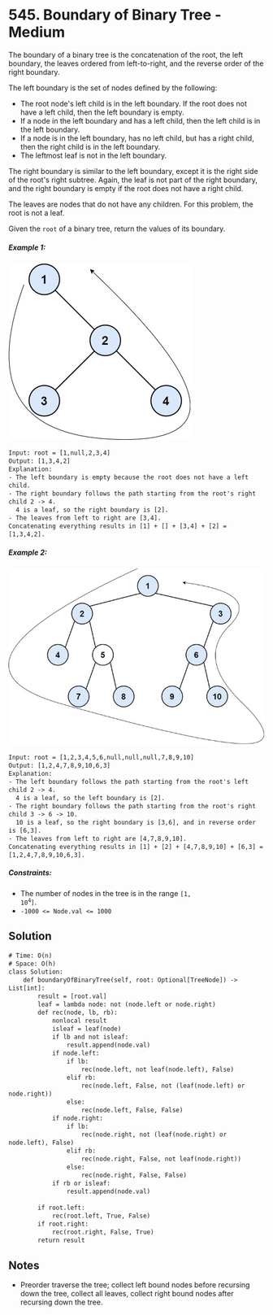 # 545. Boundary of Binary Tree - Medium

The boundary of a binary tree is the concatenation of the root, the left boundary, the leaves ordered from left-to-right, and the reverse order of the right boundary.

The left boundary is the set of nodes defined by the following:

- The root node's left child is in the left boundary. If the root does not have a left child, then the left boundary is empty.
- If a node in the left boundary and has a left child, then the left child is in the left boundary.
- If a node is in the left boundary, has no left child, but has a right child, then the right child is in the left boundary.
- The leftmost leaf is not in the left boundary.

The right boundary is similar to the left boundary, except it is the right side of the root's right subtree. Again, the leaf is not part of the right boundary, and the right boundary is empty if the root does not have a right child.

The leaves are nodes that do not have any children. For this problem, the root is not a leaf.

Given the `root` of a binary tree, return the values of its boundary.

##### Example 1:

![](../assets/545-tree.jpg)

```
Input: root = [1,null,2,3,4]
Output: [1,3,4,2]
Explanation:
- The left boundary is empty because the root does not have a left child.
- The right boundary follows the path starting from the root's right child 2 -> 4.
  4 is a leaf, so the right boundary is [2].
- The leaves from left to right are [3,4].
Concatenating everything results in [1] + [] + [3,4] + [2] = [1,3,4,2].
```

##### Example 2:

![](../assets/545-tree2.jpg)

```
Input: root = [1,2,3,4,5,6,null,null,null,7,8,9,10]
Output: [1,2,4,7,8,9,10,6,3]
Explanation:
- The left boundary follows the path starting from the root's left child 2 -> 4.
  4 is a leaf, so the left boundary is [2].
- The right boundary follows the path starting from the root's right child 3 -> 6 -> 10.
  10 is a leaf, so the right boundary is [3,6], and in reverse order is [6,3].
- The leaves from left to right are [4,7,8,9,10].
Concatenating everything results in [1] + [2] + [4,7,8,9,10] + [6,3] = [1,2,4,7,8,9,10,6,3].
```

##### Constraints:

- The number of nodes in the tree is in the range <code>[1, 10<sup>4</sup>]</code>.
- `-1000 <= Node.val <= 1000`

## Solution

```
# Time: O(n)
# Space: O(h)
class Solution:
    def boundaryOfBinaryTree(self, root: Optional[TreeNode]) -> List[int]:
        result = [root.val]
        leaf = lambda node: not (node.left or node.right)
        def rec(node, lb, rb):
            nonlocal result
            isleaf = leaf(node)
            if lb and not isleaf:
                result.append(node.val)
            if node.left:
                if lb:
                    rec(node.left, not leaf(node.left), False)
                elif rb:
                    rec(node.left, False, not (leaf(node.left) or node.right))
                else:
                    rec(node.left, False, False)
            if node.right:
                if lb:
                    rec(node.right, not (leaf(node.right) or node.left), False)
                elif rb:
                    rec(node.right, False, not leaf(node.right))
                else:
                    rec(node.right, False, False)
            if rb or isleaf:
                result.append(node.val)

        if root.left:
            rec(root.left, True, False)
        if root.right:
            rec(root.right, False, True)
        return result
```

## Notes
- Preorder traverse the tree; collect left bound nodes before recursing down the tree, collect all leaves, collect right bound nodes after recursing down the tree.